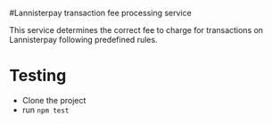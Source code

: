 #Lannisterpay transaction fee processing service

This service determines the correct fee to charge for transactions on Lannisterpay following predefined rules.

# Testing
- Clone the project
-  run ```npm test```